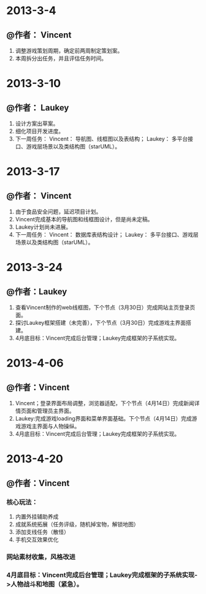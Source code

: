 ﻿# 2013-3-4
## @作者： Vincent
1. 调整游戏策划周期，确定前两周制定策划案。
2. 本周拆分出任务，并且评估任务时间。

# 2013-3-10
## @作者： Laukey
1. 设计方案出草案。
2. 细化项目开发进度。
3. 下一周任务：
		Vincent： 导航图、线框图以及表结构；
		Laukey：  多平台接口、游戏层场景以及类结构图（starUML）。


# 2013-3-17
## @作者： Vincent
1. 由于食品安全问题，延迟项目计划。
2. Vincent完成基本的导航图和线框图设计，但是尚未定稿。
3. Laukey计划尚未进展。
3. 下一周任务：
		Vincent： 数据库表结构设计；
		Laukey：  多平台接口、游戏层场景以及类结构图（starUML）。

# 2013-3-24
## @作者：Laukey
1. 查看Vincent制作的web线框图，下个节点（3月30日）完成网站主页登录页面。
2. 探讨Laukey框架搭建（未完善），下个节点（3月30日）完成游戏主界面搭建。
3. 4月底目标：Vincent完成后台管理；Laukey完成框架的子系统实现。

# 2013-4-06
## @作者：Vincent
1. Vincent；登录界面布局调整，浏览器适配，下个节点（4月14日）完成新闻详情页面和管理员主界面。
2. Laukey:完成游戏loading界面和菜单界面基础。下个节点（4月14日）完成游戏游戏主界面与人物操纵。
3. 4月底目标：Vincent完成后台管理；Laukey完成框架的子系统实现。

# 2013-4-20
## @作者：Vincent
### 核心玩法：
1. 内置外挂辅助养成
2. 成就系统拓展（任务评级，随机掉宝物，解锁地图）
3. 添加支线任务（散怪）
4. 手机交互效果优化

### 网站素材收集，风格改进
### 4月底目标：Vincent完成后台管理；Laukey完成框架的子系统实现->人物战斗和地图（紧急）。
